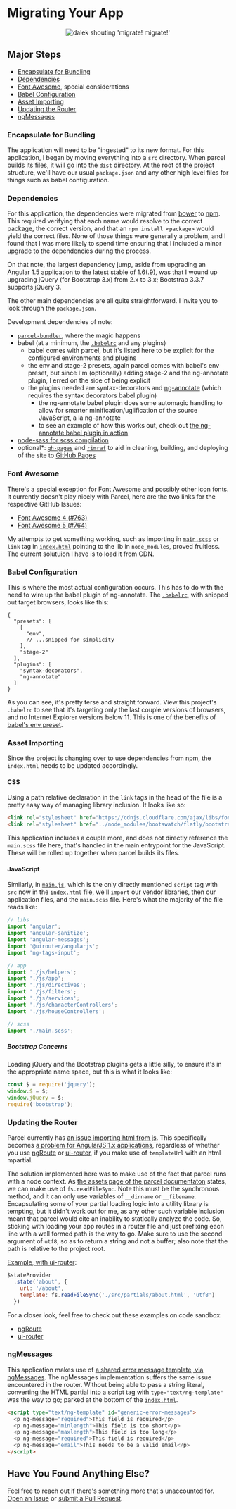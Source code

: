 # Migrating Your App

<p align="center">
  <img alt="dalek shouting 'migrate! migrate!'" src="migrate.png">
</p>

## Major Steps

- [Encapsulate for Bundling](#encapsulate-for-bundling)
- [Dependencies](#dependencies)
- [Font Awesome](#font-awesome), special considerations
- [Babel Configuration](#babel-configuration)
- [Asset Importing](#asset-importing)
- [Updating the Router](#updating-the-router)
- [ngMessages](#ngmessages)

### Encapsulate for Bundling

The application will need to be "ingested" to its new format. For this application, I began by moving everything into a `src` directory. When parcel builds its files, it will go into the `dist` directory. At the root of the project structure, we'll have our usual `package.json` and any other high level files for things such as babel configuration.

### Dependencies

For this application, the dependencies were migrated from [bower][bower] to [npm][npm]. This required verifying that each name would resolve to the correct package, the correct version, and that an `npm install <package>` would yield the correct files. None of those things were generally a problem, and I found that I was more likely to spend time ensuring that I included a minor upgrade to the dependencies during the process.

On that note, the largest dependency jump, aside from upgrading an Angular 1.5 application to the latest stable of 1.6(.9), was that I wound up upgrading jQuery (for Bootstrap 3.x) from 2.x to 3.x; Bootstrap 3.3.7 supports jQuery 3.

The other main dependencies are all quite straightforward. I invite you to look through the `package.json`.

Development dependencies of note:

- [`parcel-bundler`][parcel-main], where the magic happens
- babel (at a minimum, the [`.babelrc`](../.babelrc) and any plugins)
  - babel comes with parcel, but it's listed here to be explicit for the configured environments and plugins
  - the env and stage-2 presets, again parcel comes with babel's env preset, but since I'm (optionally) adding stage-2 and the ng-annotate plugin, I erred on the side of being explicit
  - the plugins needed are syntax-decorators and [ng-annotate][npm-babel-plugin-ng-annotate] (which requires the syntax decorators babel plugin)
    - the ng-annotate babel plugin does some automagic handling to allow for smarter minification/uglification of the source JavaScript, a la ng-annotate
    - to see an example of how this works out, check out [the ng-annotate babel plugin in action][ng-annotate-plguin-in-action]
- [node-sass for scss compilation][parcel-sass]
- optional\*: [`gh-pages`][npm-gh-pages] and [`rimraf`][npm-rimraf] to aid in cleaning, building, and deploying of the site to [GitHub Pages][gh-pages]

### Font Awesome

There's a special exception for Font Awesome and possibly other icon fonts. It currently doesn't play nicely with Parcel, here are the two links for the respective GitHub Issues:

- [Font Awesome 4 (\#763)][parcel-issue-fa-4]
- [Font Awesome 5 (\#764)][parcel-issue-fa-5]

My attempts to get something working, such as importing in [`main.scss`](../src/main.scss) or `link` tag in [`index.html`](../src/index.html) pointing to the lib in `node_modules`, proved fruitless. The current solutuion I have is to load it from CDN.

### Babel Configuration

This is where the most actual configuration occurs. This has to do with the need to wire up the babel plugin of ng-annotate. The [`.babelrc`](../.babelrc), with snipped out target browsers, looks like this:

```
{
  "presets": [
    [
      "env",
      // ...snipped for simplicity
    ],
    "stage-2"
  ],
  "plugins": [
    "syntax-decorators",
    "ng-annotate"
  ]
}
```

As you can see, it's pretty terse and straight forward. View this project's `.babelrc` to see that it's targeting only the last couple versions of browsers, and no Internet Explorer versions below 11. This is one of the benefits of [babel's env preset][babel-env].

### Asset Importing

Since the project is changing over to use dependencies from npm, the `index.html` needs to be updated accordingly.

#### CSS

Using a path relative declaration in the `link` tags in the head of the file is a pretty easy way of managing library inclusion. It looks like so:

```html
<link rel="stylesheet" href="https://cdnjs.cloudflare.com/ajax/libs/font-awesome/4.7.0/css/font-awesome.min.css">
<link rel="stylesheet" href="../node_modules/bootswatch/flatly/bootstrap.min.css">
```

This application includes a couple more, and does not directly reference the `main.scss` file here, that's handled in the main entrypoint for the JavaScript. These will be rolled up together when parcel builds its files.

#### JavaScript

Similarly, in [`main.js`](../src/main.js), which is the only directly mentioned `script` tag with `src` now in the [`index.html`](../src/index.html) file, we'll `import` our vendor libraries, then our application files, and the `main.scss` file. Here's what the majority of the file reads like:

```javascript
// libs
import 'angular';
import 'angular-sanitize';
import 'angular-messages';
import '@uirouter/angularjs';
import 'ng-tags-input';

// app
import './js/helpers';
import './js/app';
import './js/directives';
import './js/filters';
import './js/services';
import './js/characterControllers';
import './js/houseControllers';

// scss
import './main.scss';
```

##### Bootstrap Concerns

Loading jQuery and the Bootstrap plugins gets a little silly, to ensure it's in the appropriate name space, but this is what it looks like:

```javascript
const $ = require('jquery');
window.$ = $;
window.jQuery = $;
require('bootstrap');
```

### Updating the Router

Parcel currently has [an issue importing html from js][parcel-issue-html-from-js]. This specifically becomes [a problem for AngularJS 1.x applications][parcel-issue-angular-router], regardless of whether you use [ngRoute][ng-route] or [ui-router][ui-router], if you make use of `templateUrl` with an html mpartial.

The solution implemented here was to make use of the fact that parcel runs with a node context. As [the assets page of the parcel documentaton][parcel-docs-assets] states, we can make use of `fs.readFileSync`. Note this must be the synchronous method, and it can only use variables of `__dirname` or `__filename`. Encapsulating some of your partial loading logic into a utility library is tempting, but it didn't work out for me, as any other such variable inclusion meant that parcel would cite an inability to statically analyze the code. So, sticking with loading your app routes in a router file and just prefixing each line with a well formed path is the way to go. Make sure to use the second argument of `utf8`, so as to return a string and not a buffer; also note that the path is relative to the project root.

[Example, with ui-router](../src/js/app.js):

```javascript
$stateProvider
  .state('about', {
    url: '/about',
    template: fs.readFileSync('./src/partials/about.html', 'utf8')
  })
```

For a closer look, feel free to check out these examples on code sandbox:
- [ngRoute][ng-router-example]
- [ui-router][ui-router-example]

### ngMessages

This application makes use of [a shared error message template, via ngMessages][ng-messages-template]. The ngMessages implementation suffers the same issue encountered in the router. Without being able to pass a string literal, converting the HTML partial into a script tag with `type="text/ng-template"` was the way to go; parked at the bottom of the [`index.html`](../src/index.html).

```html
<script type="text/ng-template" id="generic-error-messages">
  <p ng-message="required">This field is required</p>
  <p ng-message="minlength">This field is too short</p>
  <p ng-message="maxlength">This field is too long</p>
  <p ng-message="required">This field is required</p>
  <p ng-message="email">This needs to be a valid email</p>
</script>
```

## Have You Found Anything Else?

Feel free to reach out if there's something more that's unaccounted for. [Open an Issue][open-issue] or [submit a Pull Request][open-pr].

[parcel-main]: https://parceljs.org/
[bower]: https://bower.io/
[npm]: https://www.npmjs.com/
[parcel-issue-fa-4]: https://github.com/parcel-bundler/parcel/issues/763
[parcel-issue-fa-5]: https://github.com/parcel-bundler/parcel/issues/764
[npm-babel-plugin-ng-annotate]: http://npm.im/babel-plugin-ng-annotate
[ng-annotate-plguin-in-action]: https://github.com/edm00se/modernize-ng1/issues/2#issuecomment-382751204
[parcel-sass]: https://parceljs.org/assets.html#scss
[npm-gh-pages]: http://npm.im/gh-pages
[npm-rimraf]: http://npm.im/rimraf
[gh-pages]: https://pages.github.com/
[babel-env]: http://babeljs.io/env
[parcel-issue-html-from-js]: https://github.com/parcel-bundler/parcel/pull/926
[parcel-issue-angular-router]: https://github.com/parcel-bundler/parcel/issues/848
[ng-route]: https://docs.angularjs.org/api/ngRoute
[ui-router]: https://ui-router.github.io/ng1/
[parcel-docs-assets]: https://parceljs.org/assets.html
[ng-router-example]: https://codesandbox.io/s/o8oqn2j5q
[ui-router-example]: https://codesandbox.io/s/x3o563lzzz
[ng-messages-template]: https://docs.angularjs.org/api/ngMessages#reusing-and-overriding-messages
[open-issue]: https://github.com/edm00se/modernize-ng1/issues/new
[open-pr]: https://github.com/edm00se/modernize-ng1/compare

